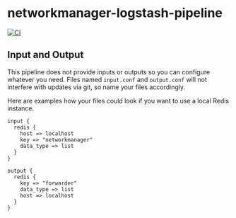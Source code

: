 # networkmanager-logstash-pipeline

[![CI](https://github.com/netways/networkmanager-logstash-pipeline/workflows/Logstash%20Syntax/badge.svg?event=push)](https://github.com/netways/networkmanager-logstash-pipeline/actions?query=workflow%3A%22Logstash+Syntax%22)

## Input and Output ##

This pipeline does not provide inputs or outputs so you can configure whatever you need. Files named `input.conf` and `output.conf` will not interfere with updates via git, so name your files accordingly.

Here are examples how your files could look if you want to use a local Redis instance.

```
input {
  redis {
    host => localhost
    key => "networkmanager"
    data_type => list
  }
}

output {
  redis {
    key => "forwarder"
    data_type => list
    host => localhost
  }
}
```
